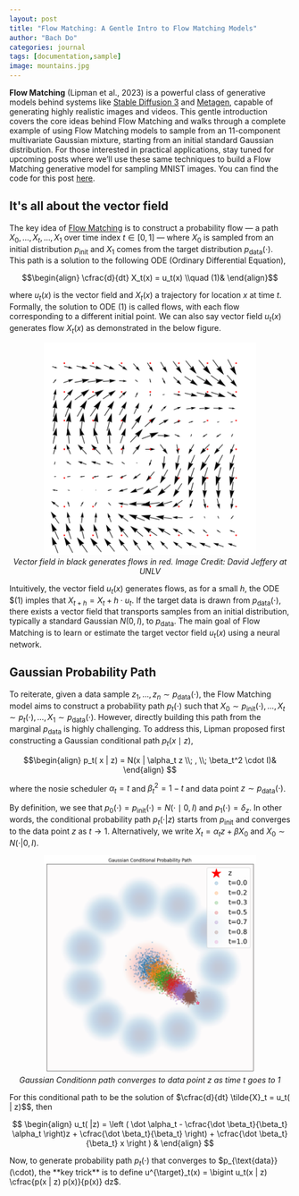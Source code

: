 ```yaml
---
layout: post
title: "Flow Matching: A Gentle Intro to Flow Matching Models"
author: "Bach Do"
categories: journal
tags: [documentation,sample]
image: mountains.jpg
---
```


**Flow Matching** (Lipman et al., 2023) is a powerful class of generative models behind systems like [Stable Diffusion 3](https://stability.ai/news/stable-diffusion-3) and [Metagen](https://ai.meta.com/research/publications/flow-matching-guide-and-code/), capable of generating highly realistic images and videos. This gentle introduction covers the core ideas behind Flow Matching and walks through a complete example of using Flow Matching models to sample from an 11-component multivariate Gaussian mixture, starting from an initial standard Gaussian distribution. For those interested in practical applications, stay tuned for upcoming posts where we’ll use these same techniques to build a Flow Matching generative model for sampling MNIST images. You can find the code for this post [here](https://github.com/bachvietdo01/generative_models/tree/main/flow_matching).



## It's all about the vector field

The key idea of [Flow Matching](https://arxiv.org/abs/2210.02747) is to construct a probability flow — a path $X_0, \ldots, X_t, \ldots, X_1$ over time index $t \in [0, 1]$ — where  $X_0$ is sampled from an initial distribution $p_{\text{init}}$ and $X_1$ comes from the target distribution $p_{\text{data}}(\cdot)$. This path is a solution to the following ODE (Ordinary Differential Equation), 

$$\begin{align} 
\cfrac{d}{dt} X_t(x) = u_t(x) \\quad (1)&
\end{align}$$  

where $u_t(x)$ is the vector field and $X_t(x)$ a trajectory for location $x$ at time $t$. Formally, the solution to ODE $(1)$ is called flows, with each flow corresponding to a different initial point. We can also say vector field $u_t(x)$ generates flow $X_t(x)$ as demonstrated in the below figure.


<p align="center">
<img src="https://github.com/bachvietdo01/bachvietdo01.github.io/blob/main/assets/img/vf_flow.gif?raw=true" alt="vectorfieldflow" width="380"/>
<br/>
<em>Vector field in black generates flows in red. Image Credit: David Jeffery at UNLV</em>
</p>

Intuitively, the vector field $u_t(x)$ generates flows, as for a small $h$, the ODE $(1) imples that $X_{t+h} = X_t + h \cdot u_t$. If the target data is drawn from $p_{\text{data}}(\cdot)$, there exists a vector field that transports samples from an initial distribution, typically a standard Gaussian $N(0, I)$, to $p_{\text{data}}$. The main goal of Flow Matching is to learn or estimate the target vector field $u_t(x)$ using a neural network.

## Gaussian Probability Path

To reiterate, given a data sample $z_1, \ldots, z_n \sim p_{\text{data}}(\cdot)$, the Flow Matching model aims to construct a probability path $p_t(\cdot)$ such that $X_0 \sim p_{\text{init}}(\cdot), \ldots, X_t \sim p_t(\cdot), \ldots, X_1 \sim p_{\text{data}}(\cdot)$. However, directly building this path from the marginal $p_{\text{data}}$ is highly challenging. To address this, Lipman proposed first constructing a Gaussian conditional path $p_t(x \mid z)$,

$$\begin{align}
p_t( x | z) = N(x | \alpha_t z \\; , \\; \beta_t^2 \cdot I)&
\end{align}
$$

where the nosie scheduler $\alpha_t = t$ and $\beta_t^2 = 1 -t$ and data point $z \sim p_{\text{data}}(\cdot)$.

By definition, we see that $p_0(\cdot) = p_{\text{init}}(\cdot) = N(\cdot \mid 0, I)$ and $p_1(\cdot) = \delta_z$. In other words, the conditional probability path $p_t(\cdot | z)$ starts from $p_\text{init}$ and converges to the data point $z$ as $t \to 1$. Alternatively, we write $X_t = \alpha_t z + \beta X_0$ and $X_0 \sim N(\cdot | 0, I)$.

<p align="center">
<img src="https://github.com/bachvietdo01/bachvietdo01.github.io/blob/main/assets/img/a1_gcp.png?raw=true" alt="a1_gcp" width="380"/>
<br/>
<em>Gaussian Conditionn path converges to data point z as time t goes to 1</em>
</p>

For this conditional path to be the solution of  $\cfrac{d}{dt} \tilde{X}_t = u_t( | z)$$, then 

$$
\begin{align}
u_t( |z) = \left ( \dot \alpha_t -  \cfrac{\dot \beta_t}{\beta_t} \alpha_t \right)z + \cfrac{\dot \beta_t}{\beta_t} \right) + \cfrac{\dot \beta_t}{\beta_t} x \right ) &
\end{align}
$$

Now, to generate probability path $p_t(\cdot)$ that converges to $p_{\text{data}}(\cdot), the **key trick** is to define u^{\target}_t(x) = \bigint u_t(x | z) \cfrac{p(x | z) p(x)}{p(x)} dz$.

